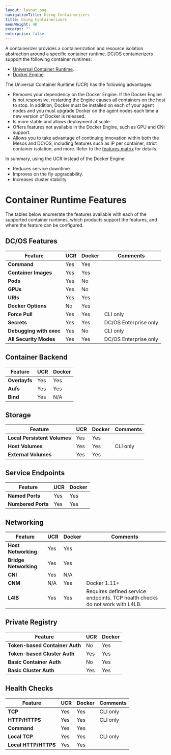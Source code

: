 ```yaml
---
layout: layout.pug
navigationTitle: Using Containerizers
title: Using Containerizers
menuWeight: 40
excerpt: ""
enterprise: false
---
```

<!-- This source repo for this topic is https://github.com/dcos/dcos-docs -->

A containerizer provides a containerization and resource isolation abstraction around a specific container runtime. DC/OS containerizers support the following container runtimes:

- [Universal Container Runtime](/1.10/deploying-services/containerizers/ucr/).
- [Docker Engine](/1.10/deploying-services/containerizers/docker-containerizer/).

The Universal Container Runtime (UCR) has the following advantages:

- Removes your dependency on the Docker Engine. If the Docker Engine is not responsive, restarting the Engine causes all containers on the host to stop. In addition, Docker must be installed on each of your agent nodes and you must upgrade Docker on the agent nodes each time a new version of Docker is released.
- Is more stable and allows deployment at scale.
- Offers features not available in the Docker Engine, such as GPU and CNI support.
- Allows you to take advantage of continuing innovation within both the Mesos and DC/OS, including features such as IP per container, strict container isolation, and more. Refer to the [features matrix](#container-runtime-features) for details.

In summary, using the UCR instead of the Docker Engine:

- Reduces service downtime.
- Improves on the fly upgradability.
- Increases cluster stability.

# Container Runtime Features

The tables below enumerate the features available with each of the supported container runtimes, which products support the features, and where the feature can be configured.

## DC/OS Features

| Feature                 | UCR | Docker | Comments              |
| ----------------------- | --- | ------ | --------------------- |
| **Command**             | Yes | Yes    |                       |
| **Container Images**    | Yes | Yes    |                       |
| **Pods**                | Yes | No     |                       |
| **GPUs**                | Yes | No     |                       |
| **URIs**                | Yes | Yes    |                       |
| **Docker Options**      | No  | Yes    |                       |
| **Force Pull**          | Yes | Yes    | CLI only              |
| **Secrets**             | Yes | Yes    | DC/OS Enterprise only |
| **Debugging with exec** | Yes | No     | CLI only              |
| **All Security Modes**  | Yes | Yes    | DC/OS Enterprise only |

## Container Backend

| Feature       | UCR | Docker |
| ------------- | --- | ------ |
| **Overlayfs** | Yes | Yes    |
| **Aufs**      | Yes | Yes    |
| **Bind**      | Yes | N/A    |

## Storage

| Feature                      | UCR | Docker | Comments |
| ---------------------------- | --- | ------ | -------- |
| **Local Persistent Volumes** | Yes | Yes    |          |
| **Host Volumes**             | Yes | Yes    | CLI only |
| **External Volumes**         | Yes | Yes    |          |

## Service Endpoints

| Feature            | UCR | Docker |
| ------------------ | --- | ------ |
| **Named Ports**    | Yes | Yes    |
| **Numbered Ports** | Yes | Yes    |

## Networking

| Feature               | UCR | Docker | Comments                                                                     |
| --------------------- | --- | ------ | ---------------------------------------------------------------------------- |
| **Host Networking**   | Yes | Yes    |                                                                              |
| **Bridge Networking** | Yes | Yes    |                                                                              |
| **CNI**               | Yes | N/A    |                                                                              |
| **CNM**               | N/A | Yes    | Docker 1.11+                                                                 |
| **L4lB**              | Yes | Yes    | Requires defined service endpoints. TCP health checks do not work with L4LB. |

## Private Registry

| Feature                        | UCR | Docker |
| ------------------------------ | --- | ------ |
| **Token-based Container Auth** | No  | Yes    |
| **Token-based Cluster Auth**   | Yes | Yes    |
| **Basic Container Auth**       | No  | Yes    |
| **Basic Cluster Auth**         | Yes | Yes    |

## Health Checks

| Feature              | UCR | Docker | Comments |
| -------------------- | --- | ------ | -------- |
| **TCP**              | Yes | Yes    | CLI only |
| **HTTP/HTTPS**       | Yes | Yes    | CLI only |
| **Command**          | Yes | Yes    |          |
| **Local TCP**        | Yes | Yes    | CLI only |
| **Local HTTP/HTTPS** | Yes | Yes    |          |
